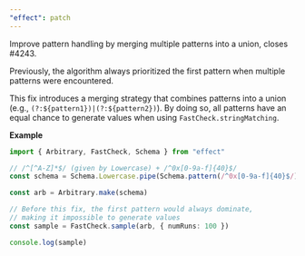 ```yaml
---
"effect": patch
---
```


Improve pattern handling by merging multiple patterns into a union, closes #4243.

Previously, the algorithm always prioritized the first pattern when multiple patterns were encountered.

This fix introduces a merging strategy that combines patterns into a union (e.g., `(?:${pattern1})|(?:${pattern2})`). By doing so, all patterns have an equal chance to generate values when using `FastCheck.stringMatching`.

**Example**

```ts
import { Arbitrary, FastCheck, Schema } from "effect"

// /^[^A-Z]*$/ (given by Lowercase) + /^0x[0-9a-f]{40}$/
const schema = Schema.Lowercase.pipe(Schema.pattern(/^0x[0-9a-f]{40}$/))

const arb = Arbitrary.make(schema)

// Before this fix, the first pattern would always dominate,
// making it impossible to generate values
const sample = FastCheck.sample(arb, { numRuns: 100 })

console.log(sample)
```

